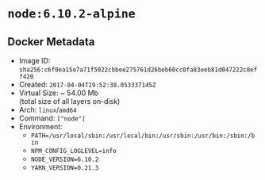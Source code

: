 # `node:6.10.2-alpine`

## Docker Metadata

- Image ID: `sha256:c6f0ea15e7a71f5022cbbee275761d26beb60cc0fa83eeb81d047222c8eff420`
- Created: `2017-04-04T19:52:38.053337145Z`
- Virtual Size: ~ 54.00 Mb  
  (total size of all layers on-disk)
- Arch: `linux`/`amd64`
- Command: `["node"]`
- Environment:
  - `PATH=/usr/local/sbin:/usr/local/bin:/usr/sbin:/usr/bin:/sbin:/bin`
  - `NPM_CONFIG_LOGLEVEL=info`
  - `NODE_VERSION=6.10.2`
  - `YARN_VERSION=0.21.3`
